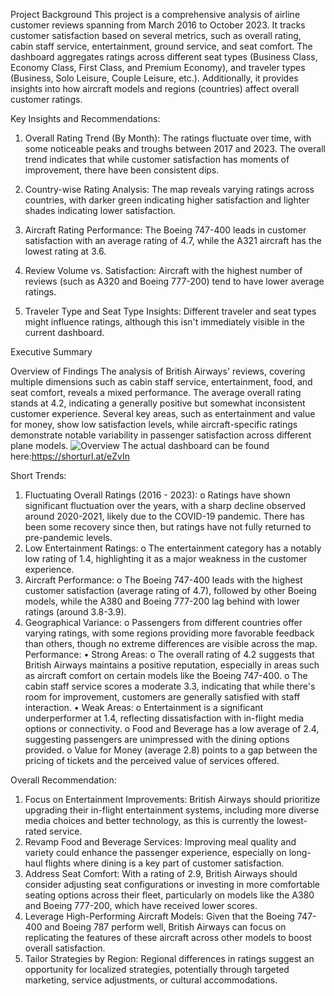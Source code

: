 Project Background
This project is a comprehensive analysis of airline customer reviews spanning from March 2016 to October 2023. It tracks customer satisfaction based on several metrics, such as overall rating, cabin staff service, entertainment, ground service, and seat comfort. The dashboard aggregates ratings across different seat types (Business Class, Economy Class, First Class, and Premium Economy), and traveler types (Business, Solo Leisure, Couple Leisure, etc.). Additionally, it provides insights into how aircraft models and regions (countries) affect overall customer ratings.

Key Insights and Recommendations:
1. Overall Rating Trend (By Month):
The ratings fluctuate over time, with some noticeable peaks and troughs between 2017 and 2023. The overall trend indicates that while customer satisfaction has moments of improvement, there have been consistent dips.

2. Country-wise Rating Analysis:
The map reveals varying ratings across countries, with darker green indicating higher satisfaction and lighter shades indicating lower satisfaction.

3. Aircraft Rating Performance:
The Boeing 747-400 leads in customer satisfaction with an average rating of 4.7, while the A321 aircraft has the lowest rating at 3.6.

4. Review Volume vs. Satisfaction:
Aircraft with the highest number of reviews (such as A320 and Boeing 777-200) tend to have lower average ratings.

5. Traveler Type and Seat Type Insights:
Different traveler and seat types might influence ratings, although this isn't immediately visible in the current dashboard.

Executive Summary

Overview of Findings
The analysis of British Airways' reviews, covering multiple dimensions such as cabin staff service, entertainment, food, and seat comfort, reveals a mixed performance. The average overall rating stands at 4.2, indicating a generally positive but somewhat inconsistent customer experience. Several key areas, such as entertainment and value for money, show low satisfaction levels, while aircraft-specific ratings demonstrate notable variability in passenger satisfaction across different plane models.
![Overview](https://github.com/user-attachments/assets/19b4cdba-d79d-4067-917b-fc947824cf6c)
The actual dashboard can be found here:https://shorturl.at/eZvIn

Short Trends:
1.	Fluctuating Overall Ratings (2016 - 2023):
o	Ratings have shown significant fluctuation over the years, with a sharp decline observed around 2020-2021, likely due to the COVID-19 pandemic. There has been some recovery since then, but ratings have not fully returned to pre-pandemic levels.
2.	Low Entertainment Ratings:
o	The entertainment category has a notably low rating of 1.4, highlighting it as a major weakness in the customer experience.
3.	Aircraft Performance:
o	The Boeing 747-400 leads with the highest customer satisfaction (average rating of 4.7), followed by other Boeing models, while the A380 and Boeing 777-200 lag behind with lower ratings (around 3.8-3.9).
4.	Geographical Variance:
o	Passengers from different countries offer varying ratings, with some regions providing more favorable feedback than others, though no extreme differences are visible across the map.
Performance:
•	Strong Areas:
o	The overall rating of 4.2 suggests that British Airways maintains a positive reputation, especially in areas such as aircraft comfort on certain models like the Boeing 747-400.
o	The cabin staff service scores a moderate 3.3, indicating that while there's room for improvement, customers are generally satisfied with staff interaction.
•	Weak Areas:
o	Entertainment is a significant underperformer at 1.4, reflecting dissatisfaction with in-flight media options or connectivity.
o	Food and Beverage has a low average of 2.4, suggesting passengers are unimpressed with the dining options provided.
o	Value for Money (average 2.8) points to a gap between the pricing of tickets and the perceived value of services offered.

Overall Recommendation:
1.	Focus on Entertainment Improvements: British Airways should prioritize upgrading their in-flight entertainment systems, including more diverse media choices and better technology, as this is currently the lowest-rated service.
2.	Revamp Food and Beverage Services: Improving meal quality and variety could enhance the passenger experience, especially on long-haul flights where dining is a key part of customer satisfaction.
3.	Address Seat Comfort: With a rating of 2.9, British Airways should consider adjusting seat configurations or investing in more comfortable seating options across their fleet, particularly on models like the A380 and Boeing 777-200, which have received lower scores.
4.	Leverage High-Performing Aircraft Models: Given that the Boeing 747-400 and Boeing 787 perform well, British Airways can focus on replicating the features of these aircraft across other models to boost overall satisfaction.
5.	Tailor Strategies by Region: Regional differences in ratings suggest an opportunity for localized strategies, potentially through targeted marketing, service adjustments, or cultural accommodations.

